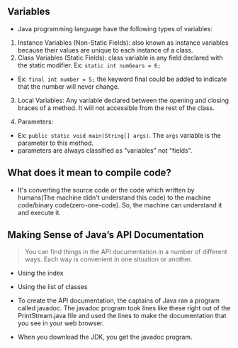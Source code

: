 ## Variables
- Java programming language have the following types of variables:
1. Instance Variables (Non-Static Fields): also known as instance variables because their values are unique to each instance of a class.
2. Class Variables (Static Fields): class variable is any field declared with the static modifier. Ex: `static int numGears = 6;`
- Ex: `final int number = 5;` the keyword final could be added to indicate that the number will never change.

3. Local Variables: Any variable declared between the opening and closing braces of a method. It will not accessible from the rest of the class.

4. Parameters: 
- Ex: `public static void main(String[] args)`. The `args` variable is the parameter to this method.
- parameters are always classified as "variables" not "fields".

## What does it mean to compile code?
- It's converting the source code or the code which written by humans(The machine didn't understand this code) to the machine code/binary code(zero-one-code). So, the machine can understand it and execute it.

## Making Sense of Java’s API Documentation
> You can find things in the API documentation in a number of different ways. Each way is convenient in one situation or another.
- Using the index
- Using the list of classes

- To create the API documentation, the captains of Java ran a program called javadoc. The javadoc program took lines like these right out of the PrintStream.java file and used the lines to make the documentation that you see in your web browser.
- When you download the JDK, you get the javadoc program.